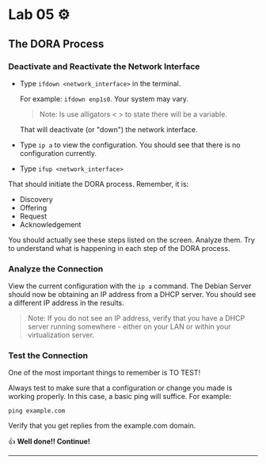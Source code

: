 # Lab 05 ⚙️

## The DORA Process

### Deactivate and Reactivate the Network Interface

- Type `ifdown <network_interface>` in the terminal.

  For example: `ifdown enp1s0`. Your system may vary.

  > Note: Is use alligators < > to state there will be a variable.

  That will deactivate (or "down") the network interface.

- Type `ip a` to view the configuration. You should see that there is no configuration currently.
- Type `ifup <network_interface>`

That should initiate the DORA process. Remember, it is:
- Discovery
- Offering
- Request
- Acknowledgement

You should actually see these steps listed on the screen. Analyze them. Try to understand what is happening in each step of the DORA process. 

### Analyze the Connection
View the current configuration with the `ip a` command. The Debian Server should now be obtaining an IP address from a DHCP server. You should see a different IP address in the results.

> Note: If you do not see an IP address, verify that you have a DHCP server running somewhere - either on your LAN or within your virtualization server. 

### Test the Connection
One of the most important things to remember is TO TEST!

Always test to make sure that a configuration or change you made is working properly. In this case, a basic ping will suffice. For example:

`ping example.com`

Verify that you get replies from the example.com domain. 

👍 **Well done!! Continue!**

---

